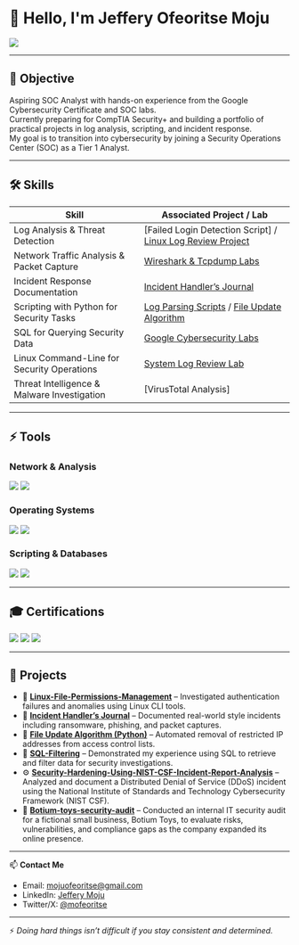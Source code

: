 # 👋 Hello, I'm Jeffery Ofeoritse Moju
<a href="https://www.linkedin.com/in/moju-jeffrey-5b7338253"><img src="https://img.shields.io/badge/-LinkedIn-0072b1?&style=for-the-badge&logo=linkedin&logoColor=white" /></a>

---

## 🎯 Objective  
Aspiring SOC Analyst with hands-on experience from the Google Cybersecurity Certificate and SOC labs.  
Currently preparing for CompTIA Security+ and building a portfolio of practical projects in log analysis, scripting, and incident response.  
My goal is to transition into cybersecurity by joining a Security Operations Center (SOC) as a Tier 1 Analyst.  

---

## 🛠 Skills  

| Skill                                         | Associated Project / Lab   |
|-----------------------------------------------|----------------------------|
| Log Analysis & Threat Detection               | [Failed Login Detection Script] / [Linux Log Review Project](https://github.com/Jefferymoju/Linux-File-Permissions-Management) |
| Network Traffic Analysis & Packet Capture     | [Wireshark & Tcpdump Labs](https://github.com/Jefferymoju/Incident-Handler-s-Journal) |
| Incident Response Documentation               | [Incident Handler’s Journal](https://github.com/Jefferymoju/Incident-Handler-s-Journal) |
| Scripting with Python for Security Tasks      | [Log Parsing Scripts](https://github.com/Jefferymoju/Algorithm-for-File-Updates-in-Python) / [File Update Algorithm](https://github.com/Jefferymoju/Algorithm-for-File-Updates-in-Python) |
| SQL for Querying Security Data                | [Google Cybersecurity Labs](https://github.com/Jefferymoju/SQL-Filtering) |
| Linux Command-Line for Security Operations    | [System Log Review Lab](https://github.com/Jefferymoju/Linux-File-Permissions-Management) |
| Threat Intelligence & Malware Investigation   | [VirusTotal Analysis] |

---

## ⚡ Tools  

### Network & Analysis  
<div>
    <img src="https://img.shields.io/badge/-Wireshark-1679A7?&style=for-the-badge&logo=Wireshark&logoColor=white" />
    <img src="https://img.shields.io/badge/-tcpdump-000000?&style=for-the-badge&logo=gnu-bash&logoColor=white" />
</div>

### Operating Systems  
<div>
    <img src="https://img.shields.io/badge/-Linux-FCC624?&style=for-the-badge&logo=Linux&logoColor=black" />
    <img src="https://img.shields.io/badge/-Windows_Logs-0078D4?&style=for-the-badge&logo=Windows&logoColor=white" />
</div>

### Scripting & Databases  
<div>
    <img src="https://img.shields.io/badge/-Python-3776AB?&style=for-the-badge&logo=python&logoColor=white" />
    <img src="https://img.shields.io/badge/-SQL-336791?&style=for-the-badge&logo=postgresql&logoColor=white" />
</div>

---

## 🎓 Certifications  

<div>
<img src="https://img.shields.io/badge/-Google_Cybersecurity_Certificate-34A853?&style=for-the-badge&logo=Google&logoColor=white" />
<img src="https://img.shields.io/badge/-CompTIA_Security%2B_(in_progress)-FF0000?&style=for-the-badge&logo=CompTIA&logoColor=white" />
<img src="https://img.shields.io/badge/-Cisco_Intro_to_Cybersecurity-1BA0D7?&style=for-the-badge&logo=Cisco&logoColor=white" />
</div>

---

## 📂 Projects  
 
- 🐧 [**Linux-File-Permissions-Management**](https://github.com/Jefferymoju/Linux-File-Permissions-Management) – Investigated authentication failures and anomalies using Linux CLI tools.  
- 📒 [**Incident Handler’s Journal**](https://github.com/Jefferymoju/Incident-Handler-s-Journal) – Documented real-world style incidents including ransomware, phishing, and packet captures.  
- 🐍 [**File Update Algorithm (Python)**](https://github.com/Jefferymoju/Algorithm-for-File-Updates-in-Python) – Automated removal of restricted IP addresses from access control lists. 
- 📒 [**SQL-Filtering**](https://github.com/Jefferymoju/SQL-Filtering) – Demonstrated my experience using SQL to retrieve and filter data for security investigations.
- ⚙️ [**Security-Hardening-Using-NIST-CSF-Incident-Report-Analysis**](https://github.com/Jefferymoju/Security-Hardening-Using-NIST-CSF-Incident-Report-Analysis) – Analyzed and document a Distributed Denial of Service (DDoS) incident using the National Institute of Standards and Technology Cybersecurity Framework (NIST CSF).
- 📒 [**Botium-toys-security-audit**](https://github.com/Jefferymoju/botium-toys-security-audit) – Conducted an internal IT security audit for a fictional small business, Botium Toys, to evaluate risks, vulnerabilities, and compliance gaps as the company expanded its online presence.
---

📫 **Contact Me**  
- Email: mojuofeoritse@gmail.com  
- LinkedIn: [Jeffery Moju](https://www.linkedin.com/in/moju-jeffrey-5b7338253)  
- Twitter/X: [@mofeoritse](https://twitter.com/mofeoritse)  

---
⚡ *Doing hard things isn’t difficult if you stay consistent and determined.*  




